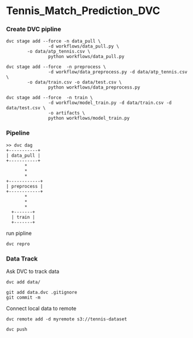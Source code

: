 # Tennis_Match_Prediction_DVC
### Create DVC pipline
```
dvc stage add --force -n data_pull \
                -d workflows/data_pull.py \
		-o data/atp_tennis.csv \
                python workflows/data_pull.py

dvc stage add --force  -n preprocess \
                -d workflow/data_preprocess.py -d data/atp_tennis.csv \
		-o data/train.csv -o data/test.csv \
                python workflows/data_preprocess.py

dvc stage add --force  -n train \
                -d workflow/model_train.py -d data/train.csv -d data/test.csv \
                -o artifacts \
                python workflows/model_train.py

```
### Pipeline
```
>> dvc dag
+-----------+  
| data_pull |  
+-----------+  
       *       
       *       
       *       
+------------+ 
| preprocess | 
+------------+ 
       *       
       *       
       *       
  +-------+    
  | train |    
  +-------+ 

```
run pipline 
```
dvc repro
```

### Data Track
Ask DVC to track data
```
dvc add data/

git add data.dvc .gitignore
git commit -m 
```
Connect local data to remote
```
dvc remote add -d myremote s3://tennis-dataset

dvc push
```